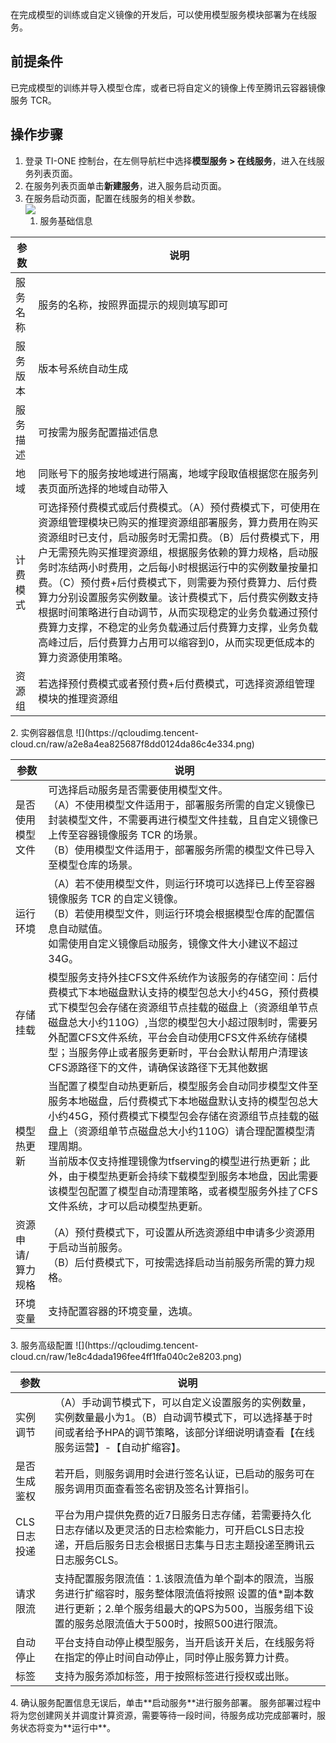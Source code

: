 

在完成模型的训练或自定义镜像的开发后，可以使用模型服务模块部署为在线服务。   

## 前提条件   
已完成模型的训练并导入模型仓库，或者已将自定义的镜像上传至腾讯云容器镜像服务 TCR。

## 操作步骤   
1. 登录 TI-ONE 控制台，在左侧导航栏中选择**模型服务 > 在线服务**，进入在线服务列表页面。  
2. 在服务列表页面单击**新建服务**，进入服务启动页面。  
3. 在服务启动页面，配置在线服务的相关参数。   
![](https://qcloudimg.tencent-cloud.cn/raw/98e83825aba26040c89aa1043adac144.png)
	1. 服务基础信息  
<table>
<thead>
<tr>
<th>参数</th>
<th>说明</th>
</tr>
</thead>
<tbody><tr>
<td>服务名称</td>
<td>服务的名称，按照界面提示的规则填写即可</td>
</tr>
<tr>
<td>服务版本</td>
<td>版本号系统自动生成</td>
</tr>
<tr>
<td>服务描述</td>
<td>可按需为服务配置描述信息</td>
</tr>
<tr>
<td>地域</td>
<td>同账号下的服务按地域进行隔离，地域字段取值根据您在服务列表页面所选择的地域自动带入</td>
</tr>
<tr>
<td>计费模式</td>
<td>可选择预付费模式或后付费模式。（A）预付费模式下，可使用在资源组管理模块已购买的推理资源组部署服务，算力费用在购买资源组时已支付，启动服务时无需扣费。（B）后付费模式下，用户无需预先购买推理资源组，根据服务依赖的算力规格，启动服务时冻结两小时费用，之后每小时根据运行中的实例数量按量扣费。（C）预付费+后付费模式下，则需要为预付费算力、后付费算力分别设置服务实例数量。该计费模式下，后付费实例数支持根据时间策略进行自动调节，从而实现稳定的业务负载通过预付费算力支撑，不稳定的业务负载通过后付费算力支撑，业务负载高峰过后，后付费算力占用可以缩容到0，从而实现更低成本的算力资源使用策略。</td>
</tr>
<tr>
<td>资源组</td>
<td>若选择预付费模式或者预付费+后付费模式，可选择资源组管理模块的推理资源组</td>
</tr>
</tbody></table>
	2. 实例容器信息    
![](https://qcloudimg.tencent-cloud.cn/raw/a2e8a4ea825687f8dd0124da86c4e334.png)  
<table>
<thead>
<tr>
<th>参数</th>
<th>说明</th>
</tr>
</thead>
<tbody><tr>
<td>是否使用模型文件</td>
<td>可选择启动服务是否需要使用模型文件。<br>（A）不使用模型文件适用于，部署服务所需的自定义镜像已封装模型文件，不需要再进行模型文件挂载，且自定义镜像已上传至容器镜像服务 TCR 的场景。<br>（B）使用模型文件适用于，部署服务所需的模型文件已导入至模型仓库的场景。</td>
</tr>
<tr>
<td>运行环境</td>
<td>（A）若不使用模型文件，则运行环境可以选择已上传至容器镜像服务 TCR 的自定义镜像。<br>（B）若使用模型文件，则运行环境会根据模型仓库的配置信息自动赋值。<br>如需使用自定义镜像启动服务，镜像文件大小建议不超过34G。</td>
</tr>
<tr>
<td>存储挂载</td>
<td>模型服务支持外挂CFS文件系统作为该服务的存储空间：后付费模式下本地磁盘默认支持的模型包总大小约45G，预付费模式下模型包会存储在资源组节点挂载的磁盘上（资源组单节点磁盘总大小约110G）,当您的模型包大小超过限制时，需要另外配置CFS文件系统，平台会自动使用CFS文件系统存储模型；当服务停止或者服务更新时，平台会默认帮用户清理该CFS源路径下的文件，请确保该路径下无其他数据</td>
</tr>
<tr>
<td>模型热更新</td>
<td>当配置了模型自动热更新后，模型服务会自动同步模型文件至服务本地磁盘，后付费模式下本地磁盘默认支持的模型包总大小约45G，预付费模式下模型包会存储在资源组节点挂载的磁盘上（资源组单节点磁盘总大小约110G）请合理配置模型清理周期。<br>当前版本仅支持推理镜像为tfserving的模型进行热更新；此外，由于模型热更新会持续下载模型到服务本地盘，因此需要该模型包配置了模型自动清理策略，或者模型服务外挂了CFS文件系统，才可以启动模型热更新。</td>
</tr>
<tr>
<td>资源申请/算力规格</td>
<td>（A）预付费模式下，可设置从所选资源组中申请多少资源用于启动当前服务。<br>（B）后付费模式下，可按需选择启动当前服务所需的算力规格。</td>
</tr>
<tr>
<td>环境变量</td>
<td>支持配置容器的环境变量，选填。</td>
</tr>
</tbody></table>
	3. 服务高级配置    
![](https://qcloudimg.tencent-cloud.cn/raw/1e8c4dada196fee4ff1ffa040c2e8203.png)  
<table>
<thead>
<tr>
<th>参数</th>
<th>说明</th>
</tr>
</thead>
<tbody>
<tr>
<td>实例调节</td>
<td>（A）手动调节模式下，可以自定义设置服务的实例数量，实例数量最小为1。（B）自动调节模式下，可以选择基于时间或者给予HPA的调节策略，该部分详细说明请查看【在线服务运营】-【自动扩缩容】。</td>
</tr>
<tr>
<td>是否生成鉴权</td>
<td>若开启，则服务调用时会进行签名认证，已启动的服务可在服务调用页面查看签名密钥及签名计算指引。</td>
</tr>
<tr>
<td>CLS日志投递</td>
<td>平台为用户提供免费的近7日服务日志存储，若需要持久化日志存储以及更灵活的日志检索能力，可开启CLS日志投递，开启后服务日志会根据日志集与日志主题投递至腾讯云日志服务CLS。</td>
</tr>
<tr>
<td>请求限流</td>
<td>支持配置服务限流值：1.该限流值为单个副本的限流，当服务进行扩缩容时，服务整体限流值将按照 设置的值*副本数 进行更新；2.单个服务组最大的QPS为500，当服务组下设置的服务总限流值大于500时，按照500进行限流。</td>
</tr>
<tr>
<td>自动停止</td>
<td>平台支持自动停止模型服务，当开启该开关后，在线服务将在指定的停止时间自动停止，同时停止服务算力计费。</td>
</tr>
<tr>
<td>标签</td>
<td>支持为服务添加标签，用于按照标签进行授权或出账。</td>
</tr>
</tbody></table>
4. 确认服务配置信息无误后，单击**启动服务**进行服务部署。  
服务部署过程中将为您创建网关并调度计算资源，需要等待一段时间，待服务成功完成部署时，服务状态将变为**运行中**。    
